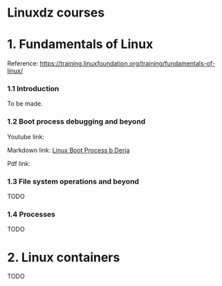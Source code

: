 # Linuxdz courses


# 1. Fundamentals of Linux

Reference: https://training.linuxfoundation.org/training/fundamentals-of-linux/

### 1.1 Introduction

To be made.

### 1.2 Boot process debugging and beyond

Youtube link:

Markdown link: [Linux Boot Process b Derja](linuxdz/Boot-process-derja.md)

Pdf link: 


### 1.3 File system operations and beyond

TODO

### 1.4 Processes

TODO


# 2. Linux containers

TODO
